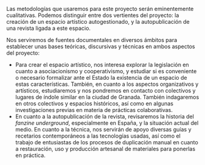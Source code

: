 Las metodologías que usaremos para este proyecto serán eminentemente cualitativas. Podemos distinguir entre dos vertientes del proyecto: la creación de un espacio artístico autogestionado, y la autopublicación de una revista ligada a este espacio.

Nos serviremos de fuentes documentales en diversos ámbitos para establecer unas bases teóricas, discursivas y técnicas en ambos aspectos del proyecto:

- Para crear el espacio artístico, nos interesa explorar la legislación en cuanto a asociacionismo y cooperativismo, y estudiar si es conveniente o necesario formalizar ante el Estado la existencia de un espacio de estas características. También, en cuanto a los aspectos organizativos y artísticos, estudiaremos y nos pondremos en contacto con colectivos y lugares de índole similar en la ciudad de Granada. También indagaremos en otros colectivos y espacios históricos, así como en algunas investigaciones previas en materia de prácticas colaborativas.
- En cuanto a la autopublicación de la revista, revisaremos la historia del *fanzine underground*, especialmente en España, y la situación actual del medio. En cuanto a la técnica, nos servirán de apoyo diversas guías y recetarios contemporáneos a las tecnologías usadas, así como el trabajo de entusiastas de los procesos de duplicación manual en cuanto a restauración, uso y producción artesanal de materiales para ponerlas en práctica.